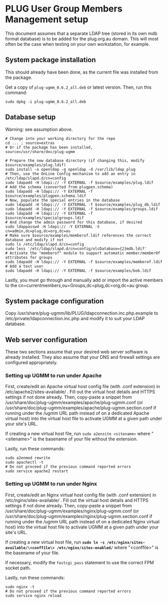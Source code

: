# PLUG User Group Members Management setup

This document assumes that a separate LDAP tree (stored in its own mdb
format database) is to be added for the plug.org.au domain.  This will
most often be the case when testing on your own workstation, for
example.

## System package installation

This should already have been done, as the current file was installed
from the package.

Get a copy of `plug-ugmm_0.6.2_all.deb` or latest version.  Then, run this command:

    sudo dpkg -i plug-ugmm_0.6.2_all.deb

## Database setup

Warning: see assumption above.

    # Change into your working directory for the repo
    cd ... ; source=extras
    # Or if the package has been installed,
    source=/usr/share/doc/plug-ugmm
    
    # Prepare the new database directory (if changing this, modify $source/examples/plug.ldif)
    sudo install -o openldap -g openldap -d /var/lib/ldap_plug
    # Then, use the OnLine Config mechanism to add an entry in /etc/ldap/slapd.d/cn=config
    sudo ldapadd -H ldapi:// -Y EXTERNAL -f $source/examples/plug.ldif
    # Add the schema (converted from plugpen.schema)
    sudo ldapadd -H ldapi:// -Y EXTERNAL -f $source/examples/plugpen.schema.ldif
    # Now, populate the special entries in the database
    sudo ldapadd -H ldapi:// -Y EXTERNAL -f $source/examples/plug_db.ldif
    sudo ldapadd -H ldapi:// -Y EXTERNAL -f $source/examples/groups.ldif
    sudo ldapadd -H ldapi:// -Y EXTERNAL -f $source/examples/specialgroups.ldif
    # And change the admin password for this database, if desired
    sudo ldappasswd -H ldapi:// -Y EXTERNAL -S cn=admin,dc=plug,dc=org,dc=au
    # Make sure $source/examples/memberof.ldif references the correct database and modify if not
    sudo ls /etc/ldap/slapd.d/cn=config
    sudo less '/etc/ldap/slapd.d/cn=config/olcDatabase={2}mdb.ldif'
    # Activate the "memberof" module to support automatic member/memberOf attributes for groups
    sudo ldapadd -H ldapi:// -Y EXTERNAL -f $source/examples/memberof.ldif
    # Add a test user
    sudo ldapadd -H ldapi:// -Y EXTERNAL -f $source/examples/bob.ldif

Lastly, you must go through and manually add or import the active members to the
cn=currentmembers,ou=Groups,dc=plug,dc=org,dc=au group.

## System package configuration

Copy /usr/share/plug-ugmm/lib/PLUG/ldapconnection.inc.php.example to
/etc/private/ldapconnection.inc.php and modify it to suit your LDAP
database.

## Web server configuration

These two sections assume that your desired web server software is
already installed.  They also assume that your DNS and firewall settings
are configured appropriately.

### Setting up UGMM to run under Apache

First, create/edit an Apache virtual host config file (with .conf
extension) in /etc/apache2/sites-available/ .  Fill out the virtual host
details and HTTPS settings if not done already.  Then, copy-paste a
snippet from /usr/share/doc/plug-ugmm/examples/apache/plug-ugmm.conf
(or /usr/share/doc/plug-ugmm/examples/apache/plug-ugmm.section.conf if
running under the /ugmm URL path instead of on a dedicated Apache
virtual host) into the virtual host file to activate UGMM at a given
path under your site's URL.

If creating a new virtual host file, run `sudo a2ensite <sitename>`
where "\<sitename\>" is the basename of your file without the extension.

Lastly, run these commands:

    sudo a2enmod rewrite
    sudo apachectl -t
    # Do not proceed if the previous command reported errors
    sudo service apache2 restart

### Setting up UGMM to run under Nginx

First, create/edit an Nginx virtual host config file (with .conf
extension) in /etc/nginx/sites-available/ .  Fill out the virtual host
details and HTTPS settings if not done already.  Then, copy-paste a
snippet from /usr/share/doc/plug-ugmm/examples/nginx/plug-ugmm.conf
(or /usr/share/doc/plug-ugmm/examples/nginx/plug-ugmm.section.conf if
running under the /ugmm URL path instead of on a dedicated Nginx virtual
host) into the virtual host file to activate UGMM at a given path under
your site's URL.

If creating a new virtual host file, run
**`sudo ln -s /etc/nginx/sites-available/\<conffile\> /etc/nginx/sites-enabled/`**
where "\<conffile\>" is the basename of your file.

If necessary, modify the `fastcgi_pass` statement to use the correct FPM
socket path.

Lastly, run these commands:

    sudo nginx -t
    # Do not proceed if the previous command reported errors
    sudo service nginx reload
